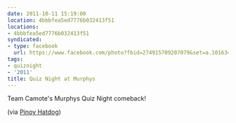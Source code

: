 ```yaml
---
date: 2011-10-11 15:19:00
location: 4bbbfea5ed7776b032413f51
locations:
- 4bbbfea5ed7776b032413f51
syndicated:
- type: facebook
  url: https://www.facebook.com/photo?fbid=274915709207079&set=a.101634896535162
tags:
- quiznight
- '2011'
title: Quiz Night at Murphys
---
```


Team Camote's Murphys Quiz Night comeback! 

(via [Pinoy Hatdog](https://www.facebook.com/photo?fbid=274915709207079&set=a.101634896535162))